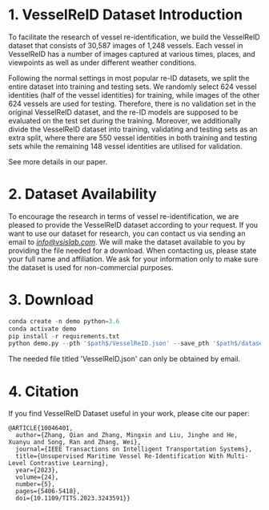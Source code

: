 # 1. VesselReID Dataset Introduction
To facilitate the research of vessel re-identification, we build the VesselReID dataset that consists of 30,587 images of 1,248 vessels. Each vessel in VesselReID has a number of images captured at various times, places, and viewpoints as well as under different weather conditions.

Following the normal settings in most popular re-ID datasets, we split the entire dataset into training and testing sets. We randomly select 624 vessel identities (half of the vessel identities) for training, while images of the other 624 vessels are used for testing. Therefore, there is no validation set in the original VesselReID dataset, and the re-ID models are supposed to be evaluated on the test set during the training. Moreover, we additionally divide the VesselReID dataset into training, validating and testing sets as an extra split, where there are 550 vessel identities in both training and testing sets while the remaining 148 vessel identities are utilised for validation.

See more details in our paper.

# 2. Dataset Availability
To encourage the research in terms of vessel re-identification, we are pleased to provide the VesselReID dataset according to your request. 
If you want to use our dataset for research, you can contact us via sending an email to *info@vsislab.com*. We will make the dataset available to you by providing the file needed for a download.
When contacting us, please state your full name and affiliation. 
We ask for your information only to make sure the dataset is used for non-commercial purposes. 

# 3. Download

```python
conda create -n demo python=3.6
conda activate demo
pip install -r requirements.txt
python demo.py --pth '$path$/VesselReID.json' --save_pth '$path$/datasets/VesselReID'    # pth is the address of the annotations file and save_pth is the address where the data set is downloaded and saved
```
The needed file titled 'VesselReID.json' can only be obtained by email.

# 4. Citation
If you find VesselReID Dataset useful in your work, please cite our paper:

```
@ARTICLE{10046401,
  author={Zhang, Qian and Zhang, Mingxin and Liu, Jinghe and He, Xuanyu and Song, Ran and Zhang, Wei},
  journal={IEEE Transactions on Intelligent Transportation Systems}, 
  title={Unsupervised Maritime Vessel Re-Identification With Multi-Level Contrastive Learning}, 
  year={2023},
  volume={24},
  number={5},
  pages={5406-5418},
  doi={10.1109/TITS.2023.3243591}}
```

